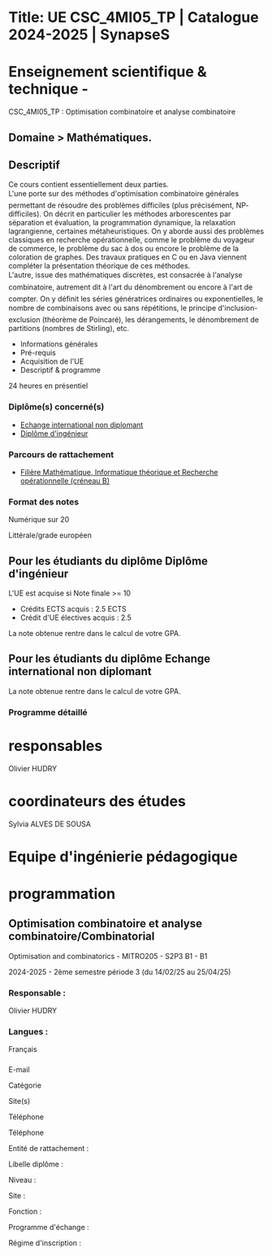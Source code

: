# Title: UE CSC_4MI05_TP | Catalogue 2024-2025 | SynapseS

#  [ ](/catalogue/2024-2025) Enseignement scientifique & technique \-
CSC_4MI05_TP : Optimisation combinatoire et analyse combinatoire

## Domaine > Mathématiques.

## Descriptif

Ce cours contient essentiellement deux parties.  
L'une porte sur des méthodes d'optimisation combinatoire générales
permettant de résoudre des problèmes difficiles (plus précisément, NP-
difficiles). On décrit en particulier les méthodes arborescentes par
séparation et évaluation, la programmation dynamique, la relaxation
lagrangienne, certaines métaheuristiques. On y aborde aussi des problèmes
classiques en recherche opérationnelle, comme le problème du voyageur de
commerce, le problème du sac à dos ou encore le problème de la coloration de
graphes. Des travaux pratiques en C ou en Java viennent compléter la
présentation théorique de ces méthodes.  
L'autre, issue des mathématiques discrètes, est consacrée à l'analyse
combinatoire, autrement dit à l'art du dénombrement ou encore à l'art de
compter. On y définit les séries génératrices ordinaires ou exponentielles, le
nombre de combinaisons avec ou sans répétitions, le principe d'inclusion-
exclusion (théorème de Poincaré), les dérangements, le dénombrement de
partitions (nombres de Stirling), etc.

  * Informations générales
  * Pré-requis
  * Acquisition de l'UE
  * Descriptif & programme

24 heures en présentiel

### Diplôme(s) concerné(s)

  * [Echange international non diplomant](/catalogue/2024-2025/diplome/1/PEI-echange-international-non-diplomant)
  * [Diplôme d'ingénieur](/catalogue/2024-2025/diplome/4/ING-diplome-d-ingenieur)

### Parcours de rattachement

  * [Filière Mathématique, Informatique théorique et Recherche opérationnelle (créneau B)](/catalogue/2024-2025/parcours/1374/MITRO-filiere-mathematique-informatique-theorique-et-recherche-operationnelle-creneau-b)

### Format des notes

Numérique sur 20

Littérale/grade européen

## Pour les étudiants du diplôme Diplôme d'ingénieur

L'UE est acquise si Note finale >= 10

  * Crédits ECTS acquis : 2.5 ECTS
  * Crédit d'UE électives acquis : 2.5

La note obtenue rentre dans le calcul de votre GPA.

## Pour les étudiants du diplôme Echange international non diplomant

La note obtenue rentre dans le calcul de votre GPA.

### Programme détaillé

# responsables

Olivier HUDRY

# coordinateurs des études

Sylvia ALVES DE SOUSA

# Equipe d'ingénierie pédagogique

# programmation

## Optimisation combinatoire et analyse combinatoire/Combinatorial
Optimisation and combinatorics - MITRO205 - S2P3 B1 - B1

2024-2025 - 2ème semestre période 3 (du 14/02/25 au 25/04/25)

### Responsable :

Olivier HUDRY

### Langues :

Français

###

E-mail

Catégorie

Site(s)

Téléphone

Téléphone

Entité de rattachement :

Libelle diplôme :

Niveau :

Site :

Fonction :

Programme d'échange :

Régime d'inscription :

